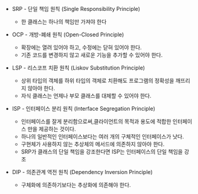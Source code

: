 - SRP - 단일 책임 원칙 (Single Responsibility Principle)
    - 한 클래스는 하나의 책임만 가져야 한다

- OCP - 개방-폐쇄 원칙 (Open-Closed Principle)
    - 확장에는 열려 있어야 하고, 수정에는 닫혀 있어야 한다.
    - 기존 코드를 변경하지 않고 새로운 기능을 추가할 수 있어야 한다.

- LSP - 리스코프 치환 원칙 (Liskov Substitution Principle)
    - 상위 타입의 객체를 하위 타입의 객체로 치환해도 프로그램의 정확성을 깨뜨리지 않아야 한다.
    - 자식 클래스는 언제나 부모 클래스를 대체할 수 있어야 한다.

- ISP - 인터페이스 분리 원칙 (Interface Segregation Principle)
    - 인터페이스를 잘게 분리함으로써,클라이언트의 목적과 용도에 적합한 인터페이스 만을 제공하는 것이다.
    - 하나의 일반적인 인터페이스보다는 여러 개의 구체적인 인터페이스가 낫다.
    - 구현체가 사용하지 않는 추상체의 메서드에 의존하지 않아야 한다.
    - SRP가 클래스의 단일 책임을 강조한다면 ISP는 인터페이스의 단일 책임을 강조

- DIP - 의존관계 역전 원칙 (Dependency Inversion Principle)
    - 구체화에 의존하기보다는 추상화에 의존해야 한다.

